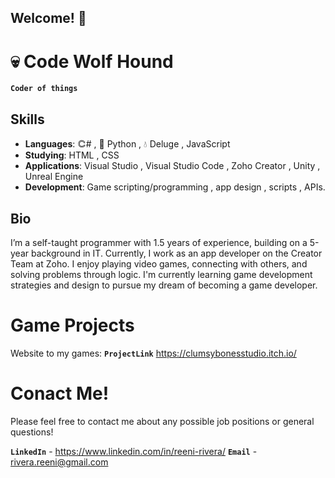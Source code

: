 ## Welcome! 🚀

# 💀 Code Wolf Hound

**`Coder of things`**

## Skills
- **Languages**: 𐃗# , 🐍 Python , 💧 Deluge , JavaScript
- **Studying**: HTML , CSS 
- **Applications**: Visual Studio , Visual Studio Code , Zoho Creator , Unity , Unreal Engine
- **Development**: Game scripting/programming , app design , scripts , APIs.

## Bio
I’m a self-taught programmer with 1.5 years of experience, building on a 5-year background in IT. Currently, I work as an app developer on the Creator Team at Zoho. 
I enjoy playing video games, connecting with others, and solving problems through logic. I'm currently learning game development strategies and design to pursue my dream of becoming a game developer.

# Game Projects
Website to my games:
**`ProjectLink`** https://clumsybonesstudio.itch.io/

# Conact Me!
Please feel free to contact me about any possible job positions or general questions!

**`LinkedIn`** - https://www.linkedin.com/in/reeni-rivera/
**`Email`** - rivera.reeni@gmail.com
